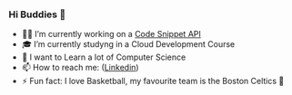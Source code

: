 ### Hi Buddies 👋

- 👨‍💻 I’m currently working on a [Code Snippet API](https://github.com/saliougaye/CodeAPI)
- 🎓 I’m currently studyng in a Cloud Development Course
- 🚀 I want to Learn a lot of Computer Science
- 📫 How to reach me: ([Linkedin](https://www.linkedin.com/in/saliou-gaye-937a23188/))
- ⚡ Fun fact: I love Basketball, my favourite team is the Boston Celtics 🏀
